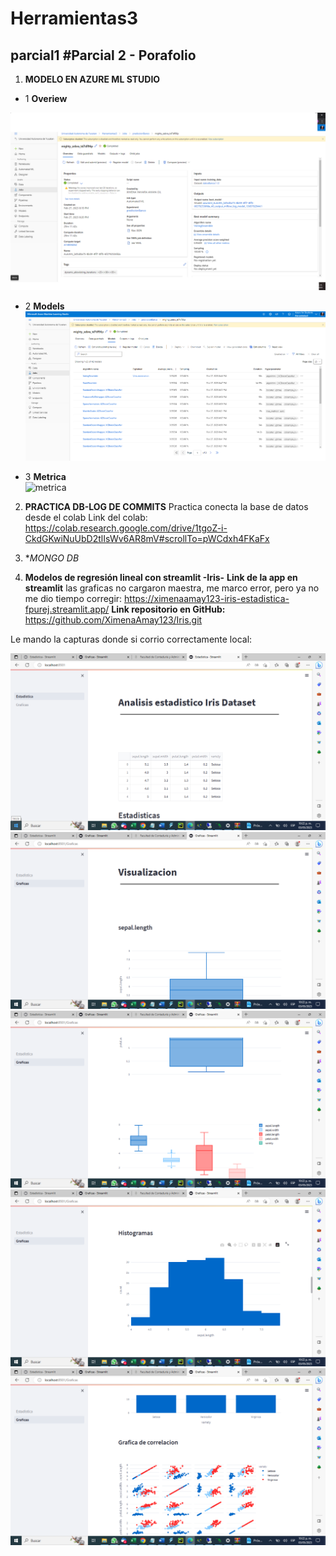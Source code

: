 # Herramientas3
parcial1
#Parcial 2 - Porafolio
----
1) **MODELO EN AZURE ML STUDIO**

- 1 **Overiew**<br>

![overiew](https://github.com/XimenaAmay123/Herramientas3/blob/main/Overview.png)

- 2 **Models**<br>
![models](https://github.com/XimenaAmay123/Herramientas3/blob/main/Models.png)


- 3 **Metrica**<br>
![metrica](https://github.com/XimenaAmay123/Herramientas3/blob/main/M%C3%A9tricas%20del%20mejor%20modelo.png)


2) **PRACTICA DB-LOG DE COMMITS** 
Practica conecta la base de datos desde el colab
Link del colab: https://colab.research.google.com/drive/1tgoZ-i-CkdGKwiNuUbD2tlIsWv6AR8mV#scrollTo=pWCdxh4FKaFx


3) **MONGO DB* 


4) **Modelos de regresión lineal con streamlit -Iris-**
**Link de la app en streamlit** las graficas no cargaron maestra, me marco error, pero ya no me dio tiempo corregir: https://ximenaamay123-iris-estadistica-fpurej.streamlit.app/
**Link repositorio en GitHub:** https://github.com/XimenaAmay123/Iris.git

Le mando la capturas donde si corrio correctamente local:

![Estadistica](https://github.com/XimenaAmay123/Herramientas3/blob/main/Captura%20de%20pantalla%20(94).png)
![Grafica](https://github.com/XimenaAmay123/Herramientas3/blob/main/Captura%20de%20pantalla%20(95).png)
![Grafica2](https://github.com/XimenaAmay123/Herramientas3/blob/main/GRAFICA1.png)
![Grafica2](https://github.com/XimenaAmay123/Herramientas3/blob/main/GRAFICA2.png)
![Grafica2](https://github.com/XimenaAmay123/Herramientas3/blob/main/GRAFICA3.png)
